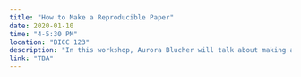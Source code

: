 ```yaml
---
title: "How to Make a Reproducible Paper"
date: 2020-01-10
time: "4-5:30 PM"
location: "BICC 123"
description: "In this workshop, Aurora Blucher will talk about making a publication reproducible. Come and learn about effective data management, building reproducible computing environments using Binder, and using RMarkdown notebooks to make reproducible result reports."
link: "TBA"
---
```

